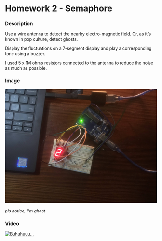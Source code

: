 # Homework 2 - Semaphore

### Description

Use a wire antenna to detect the nearby electro-magnetic field. 
Or, as it's known in pop culture, detect ghosts.

Display the fluctuations on a 7-segment display and play a corresponding tone
using a buzzer.

I used 5 x 1M ohms resistors connected to the antenna to reduce the noise 
as much as possible.

### Image

![Waa ghosts](ghosts.jpg)

_pls notice, I'm ghost_

### Video

[![Buhuhuuu...](https://img.youtube.com/vi/kdNrV8vLxoE/0.jpg)](https://youtu.be/kdNrV8vLxoE)
